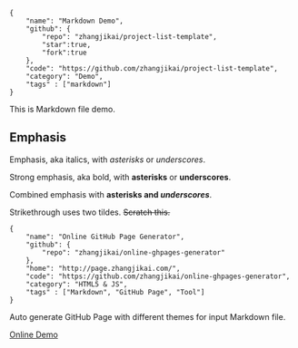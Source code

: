 <!-- start -->
```config
{
    "name": "Markdown Demo",
    "github": {
        "repo": "zhangjikai/project-list-template",
        "star":true,
        "fork":true
    },
    "code": "https://github.com/zhangjikai/project-list-template",
    "category": "Demo",
    "tags" : ["markdown"]
}
```
This is Markdown file demo.

<!-- more -->

## Emphasis

Emphasis, aka italics, with *asterisks* or _underscores_.

Strong emphasis, aka bold, with **asterisks** or __underscores__.

Combined emphasis with **asterisks and _underscores_**.

Strikethrough uses two tildes. ~~Scratch this.~~

<!-- start -->
```config
{
    "name": "Online GitHub Page Generator",
    "github": {
        "repo": "zhangjikai/online-ghpages-generator"
    },
    "home": "http://page.zhangjikai.com/",
    "code": "https://github.com/zhangjikai/online-ghpages-generator",
    "category": "HTML5 & JS",
    "tags" : ["Markdown", "GitHub Page", "Tool"]
}
```
Auto generate GitHub Page with different themes for input Markdown file. 

[Online Demo](http://www.zhangjikai.com/page/index.html)